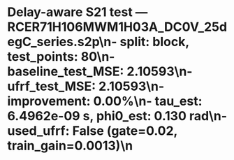 # Delay-aware S21 test — RCER71H106MWM1H03A_DC0V_25degC_series.s2p\n- split: block, test_points: 80\n- baseline_test_MSE: 2.10593\n- ufrf_test_MSE: 2.10593\n- improvement: 0.00%\n- tau_est: 6.4962e-09 s, phi0_est: 0.130 rad\n- used_ufrf: False (gate=0.02, train_gain=0.0013)\n